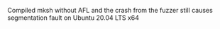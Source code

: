 Compiled mksh without AFL and the crash from the fuzzer still causes segmentation fault on
Ubuntu 20.04 LTS x64

